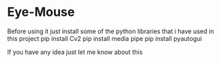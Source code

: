 # Eye-Mouse

Before using it just install some of the python libraries that i have used in this project
pip install Cv2
pip install media pipe
pip install pyautogui

If you have any idea just let me know about this
